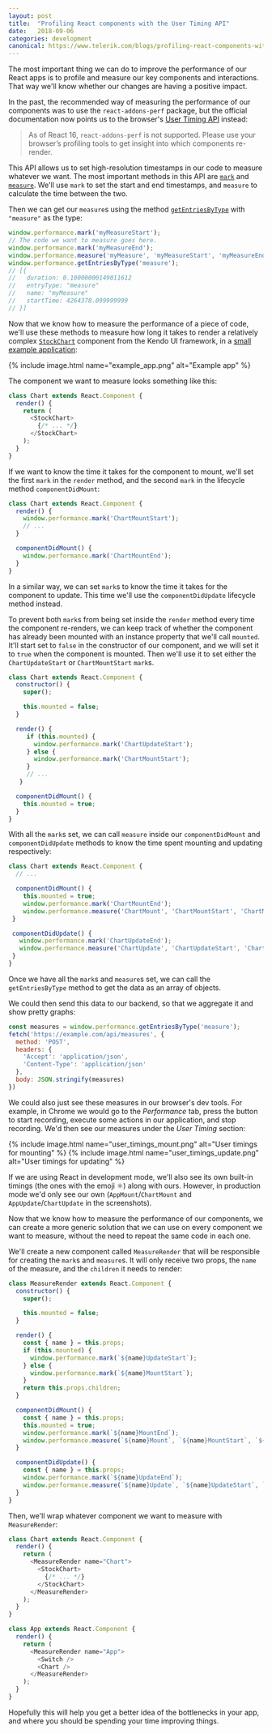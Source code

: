 ```yaml
---
layout: post
title:  "Profiling React components with the User Timing API"
date:   2018-09-06
categories: development
canonical: https://www.telerik.com/blogs/profiling-react-components-with-the-user-timing-api
---
```


The most important thing we can do to improve the performance of our React apps is to profile and measure our key components and interactions. That way we'll know whether our changes are having a positive impact.

In the past, the recommended way of measuring the performance of our components was to use the `react-addons-perf` package, but the official documentation now points us to the browser's [User Timing API](https://developer.mozilla.org/en-US/docs/Web/API/User_Timing_API) instead:

> As of React 16, `react-addons-perf` is not supported. Please use your browser’s profiling tools to get insight into which components re-render.

This API allows us to set high-resolution timestamps in our code to measure whatever we want. The most important methods in this API are [`mark`](https://developer.mozilla.org/en-US/docs/Web/API/Performance/mark) and [`measure`](https://developer.mozilla.org/en-US/docs/Web/API/Performance/measure). We'll use `mark` to set the start and end timestamps, and `measure` to calculate the time between the two.

Then we can get our `measure`s using the method [`getEntriesByType`](https://developer.mozilla.org/en-US/docs/Web/API/Performance/getEntriesByType) with `"measure"` as the type:

```js
window.performance.mark('myMeasureStart');
// The code we want to measure goes here.
window.performance.mark('myMeasureEnd');
window.performance.measure('myMeasure', 'myMeasureStart', 'myMeasureEnd');
window.performance.getEntriesByType('measure');
// [{
//   duration: 0.10000000149011612
//   entryType: "measure"
//   name: "myMeasure"
//   startTime: 4264378.099999999
// }]
```

Now that we know how to measure the performance of a piece of code, we'll use these methods to measure how long it takes to render a relatively complex [`StockChart`](https://www.telerik.com/kendo-react-ui/components/charts/stockchart/) component from the Kendo UI framework, in a [small example application](https://stackblitz.com/edit/react-mesuring-performance):

{% include image.html name="example_app.png" alt="Example app" %}

The component we want to measure looks something like this:

```js
class Chart extends React.Component {
  render() {
    return (
      <StockChart>
        {/* ... */}
      </StockChart>
    );
  }
}
```

If we want to know the time it takes for the component to mount, we'll set the first `mark` in the `render` method, and the second `mark` in the lifecycle method `componentDidMount`:

```js
class Chart extends React.Component {
  render() {
    window.performance.mark('ChartMountStart');
    // ...
  }

  componentDidMount() {
    window.performance.mark('ChartMountEnd');
  }
}
```

In a similar way, we can set `mark`s to know the time it takes for the component to update. This time we'll use the `componentDidUpdate` lifecycle method instead.

To prevent both `mark`s from being set inside the `render` method every time the component re-renders, we can keep track of whether the component has already been mounted with an instance property that we'll call `mounted`. It'll start set to `false` in the constructor of our component, and we will set it to `true` when the component is mounted. Then we'll use it to set either the `ChartUpdateStart` or `ChartMountStart` `mark`s.

```js
class Chart extends React.Component {
  constructor() {
    super();

    this.mounted = false;
  }

  render() {
     if (this.mounted) {
       window.performance.mark('ChartUpdateStart');
     } else {
       window.performance.mark('ChartMountStart');
     }
     // ...
   }

  componentDidMount() {
    this.mounted = true;
  }
}
```

With all the `mark`s set, we can call `measure` inside our `componentDidMount` and `componentDidUpdate` methods to know the time spent mounting and updating respectively:

```js
class Chart extends React.Component {
  // ...

  componentDidMount() {
    this.mounted = true;
    window.performance.mark('ChartMountEnd');
    window.performance.measure('ChartMount', 'ChartMountStart', 'ChartMountEnd');
 }

 componentDidUpdate() {
   window.performance.mark('ChartUpdateEnd');
   window.performance.measure('ChartUpdate', 'ChartUpdateStart', 'ChartUpdateEnd');
 }
}
```

Once we have all the `mark`s and `measure`s set, we can call the `getEntriesByType` method to get the data as an array of objects.

We could then send this data to our backend, so that we aggregate it and show pretty graphs:

```js
const measures = window.performance.getEntriesByType('measure');
fetch('https://example.com/api/measures', {
  method: 'POST',
  headers: {
    'Accept': 'application/json',
    'Content-Type': 'application/json'
  },
  body: JSON.stringify(measures)
})
```

We could also just see these measures in our browser's dev tools. For example, in Chrome we would go to the *Performance* tab, press the button to start recording, execute some actions in our application, and stop recording. We'd then see our measures under the *User Timing* section:

{% include image.html name="user_timings_mount.png" alt="User timings for mounting" %}
{% include image.html name="user_timings_update.png" alt="User timings for updating" %}

If we are using React in development mode, we'll also see its own built-in timings (the ones with the emoji ⚛️) along with ours. However, in production mode we'd only see our own (`AppMount`/`ChartMount` and `AppUpdate`/`ChartUpdate` in the screenshots).

Now that we know how to measure the performance of our components, we can create a more generic solution that we can use on every component we want to measure, without the need to repeat the same code in each one.

We'll create a new component called `MeasureRender` that will be responsible for creating the `mark`s and `measure`s. It will only receive two props, the `name` of the measure, and the `children` it needs to render:

```js
class MeasureRender extends React.Component {
  constructor() {
    super();

    this.mounted = false;
  }

  render() {
    const { name } = this.props;
    if (this.mounted) {
      window.performance.mark(`${name}UpdateStart`);
    } else {
      window.performance.mark(`${name}MountStart`);
    }
    return this.props.children;
  }

  componentDidMount() {
    const { name } = this.props;
    this.mounted = true;
    window.performance.mark(`${name}MountEnd`);
    window.performance.measure(`${name}Mount`, `${name}MountStart`, `${name}MountEnd`);
  }

  componentDidUpdate() {
    const { name } = this.props;
    window.performance.mark(`${name}UpdateEnd`);
    window.performance.measure(`${name}Update`, `${name}UpdateStart`, `${name}UpdateEnd`);
  }
}
```

Then, we'll wrap whatever component we want to measure with `MeasureRender`:

```js
class Chart extends React.Component {
  render() {
    return (
      <MeasureRender name="Chart">
        <StockChart>
          {/* ... */}
        </StockChart>
      </MeasureRender>
    );
  }
}

class App extends React.Component {
  render() {
    return (
      <MeasureRender name="App">
        <Switch />
        <Chart />
      </MeasureRender>
    );
  }
}
```

Hopefully this will help you get a better idea of the bottlenecks in your app, and where you should be spending your time improving things.
